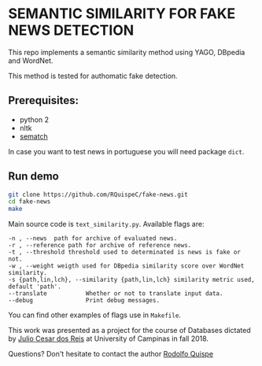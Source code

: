 # SEMANTIC SIMILARITY FOR FAKE NEWS DETECTION

This repo implements a semantic similarity method using YAGO, DBpedia and WordNet.

This method is tested for authomatic fake detection.

## Prerequisites:

* python 2
* nltk
* [sematch](https://github.com/gsi-upm/sematch)

In case you want to test news in portuguese you will need package `dict`.

## Run demo

```bash
git clone https://github.com/RQuispeC/fake-news.git
cd fake-news
make
```

Main source code is `text_similarity.py`. Available flags are:
```
-n , --news  path for archive of evaluated news.
-r , --reference path for archive of reference news.
-t , --threshold threshold used to determinated is news is fake or not.
-w , --weight weigth used for DBpedia similarity score over WordNet similarity.
-s {path,lin,lch}, --similarity {path,lin,lch} similarity metric used, default 'path'.
--translate           Whether or not to translate input data.
--debug               Print debug messages.
```

You can find other examples of flags use in `Makefile`.

This work was presented as a project for the course of Databases dictated by [Julio Cesar dos Reis](http://ic.unicamp.br/~jreis/) at University of Campinas in fall 2018.

Questions? Don't hesitate to contact the author [Rodolfo Quispe](https://github.com/RQuispeC) 
